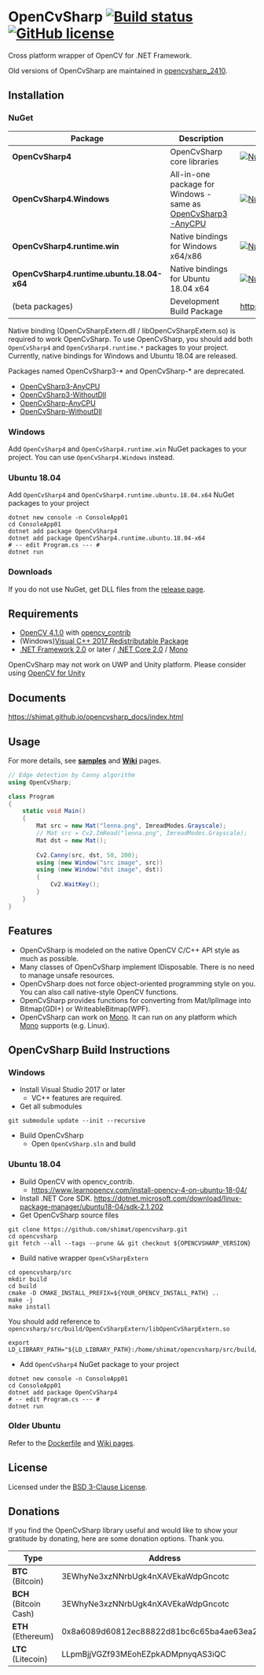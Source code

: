 # OpenCvSharp [![Build status](https://ci.appveyor.com/api/projects/status/dvjexft02s6b3re6/branch/master?svg=true)](https://ci.appveyor.com/project/shimat/opencvsharp/branch/master) [![GitHub license](https://img.shields.io/github/license/shimat/opencvsharp.svg)](https://github.com/shimat/opencvsharp/blob/master/LICENSE) 

Cross platform wrapper of OpenCV for .NET Framework.

Old versions of OpenCvSharp are maintained in [opencvsharp_2410](https://github.com/shimat/opencvsharp_2410).

## Installation
### NuGet

| Package | Description | Link |
|---------|-------------|------|
|**OpenCvSharp4**| OpenCvSharp core libraries | [![NuGet version](https://badge.fury.io/nu/OpenCvSharp4.svg)](https://badge.fury.io/nu/OpenCvSharp4) |
|**OpenCvSharp4.Windows**| All-in-one package for Windows - same as [OpenCvSharp3-AnyCPU](https://www.nuget.org/packages/OpenCvSharp3-AnyCPU/) | [![NuGet version](https://badge.fury.io/nu/OpenCvSharp4.Windows.svg)](https://badge.fury.io/nu/OpenCvSharp4.Windows) |
|**OpenCvSharp4.runtime.win**| Native bindings for Windows x64/x86 | [![NuGet version](https://badge.fury.io/nu/OpenCvSharp4.runtime.win.svg)](https://badge.fury.io/nu/OpenCvSharp4.runtime.win) |
|**OpenCvSharp4.runtime.ubuntu.18.04-x64**| Native bindings for Ubuntu 18.04 x64 | [![NuGet version](https://badge.fury.io/nu/OpenCvSharp4.runtime.ubuntu.18.04-x64.svg)](https://badge.fury.io/nu/OpenCvSharp4.runtime.ubuntu.18.04-x64) |
|(beta packages)| Development Build Package    | https://ci.appveyor.com/nuget/opencvsharp |

Native binding (OpenCvSharpExtern.dll / libOpenCvSharpExtern.so) is required to work OpenCvSharp. To use OpenCvSharp, you should add both `OpenCvSharp4` and `OpenCvSharp4.runtime.*` packages to your project. Currently, native bindings for Windows and Ubuntu 18.04 are released.

Packages named OpenCvSharp3-* and OpenCvSharp-* are deprecated.
- [OpenCvSharp3-AnyCPU](https://www.nuget.org/packages/OpenCvSharp3-AnyCPU/)
- [OpenCvSharp3-WithoutDll](https://www.nuget.org/packages/OpenCvSharp3-WithoutDll/)
- [OpenCvSharp-AnyCPU](https://www.nuget.org/packages/OpenCvSharp-AnyCPU/)
- [OpenCvSharp-WithoutDll](https://www.nuget.org/packages/OpenCvSharp-WithoutDll/)

### Windows
Add `OpenCvSharp4` and `OpenCvSharp4.runtime.win` NuGet packages to your project. You can use `OpenCvSharp4.Windows` instead.

### Ubuntu 18.04
Add `OpenCvSharp4` and `OpenCvSharp4.runtime.ubuntu.18.04.x64` NuGet packages to your project
```
dotnet new console -n ConsoleApp01
cd ConsoleApp01
dotnet add package OpenCvSharp4
dotnet add package OpenCvSharp4.runtime.ubuntu.18.04-x64
# -- edit Program.cs --- # 
dotnet run
```

### Downloads
If you do not use NuGet, get DLL files from the [release page](https://github.com/shimat/opencvsharp/releases).

## Requirements
* [OpenCV 4.1.0](http://opencv.org/) with [opencv_contrib](https://github.com/opencv/opencv_contrib)
* (Windows)[Visual C++ 2017 Redistributable Package](https://go.microsoft.com/fwlink/?LinkId=746572)
* [.NET Framework 2.0](http://www.microsoft.com/ja-jp/download/details.aspx?id=1639) or later / [.NET Core 2.0](https://www.microsoft.com/net/download) / [Mono](http://www.mono-project.com/Main_Page)

OpenCvSharp may not work on UWP and Unity platform. Please consider using [OpenCV for Unity](https://www.assetstore.unity3d.com/en/#!/content/21088)

## Documents
https://shimat.github.io/opencvsharp_docs/index.html

## Usage
For more details, see **[samples](https://github.com/shimat/opencvsharp_samples/)** and **[Wiki](https://github.com/shimat/opencvsharp/wiki)** pages.

```C#
// Edge detection by Canny algorithm
using OpenCvSharp;

class Program 
{
    static void Main() 
    {
        Mat src = new Mat("lenna.png", ImreadModes.Grayscale);
        // Mat src = Cv2.ImRead("lenna.png", ImreadModes.Grayscale);
        Mat dst = new Mat();
        
        Cv2.Canny(src, dst, 50, 200);
        using (new Window("src image", src)) 
        using (new Window("dst image", dst)) 
        {
            Cv2.WaitKey();
        }
    }
}
```

## Features
* OpenCvSharp is modeled on the native OpenCV C/C++ API style as much as possible.
* Many classes of OpenCvSharp implement IDisposable. There is no need to manage unsafe resources. 
* OpenCvSharp does not force object-oriented programming style on you. You can also call native-style OpenCV functions.
* OpenCvSharp provides functions for converting from Mat/IplImage into Bitmap(GDI+) or WriteableBitmap(WPF).
* OpenCvSharp can work on [Mono](http://www.mono-project.com/Main_Page). It can run on any platform which [Mono](http://www.mono-project.com/Main_Page) supports (e.g. Linux). 

## OpenCvSharp Build Instructions
### Windows
- Install Visual Studio 2017 or later
  - VC++ features are required.
- Get all submodules
```
git submodule update --init --recursive
```
- Build OpenCvSharp
  - Open `OpenCvSharp.sln` and build

### Ubuntu 18.04

- Build OpenCV with opencv_contrib. 
  - https://www.learnopencv.com/install-opencv-4-on-ubuntu-18-04/
- Install .NET Core SDK. https://dotnet.microsoft.com/download/linux-package-manager/ubuntu18-04/sdk-2.1.202
- Get OpenCvSharp source files
```
git clone https://github.com/shimat/opencvsharp.git
cd opencvsharp
git fetch --all --tags --prune && git checkout ${OPENCVSHARP_VERSION}
```

- Build native wrapper `OpenCvSharpExtern`
```
cd opencvsharp/src
mkdir build
cd build
cmake -D CMAKE_INSTALL_PREFIX=${YOUR_OPENCV_INSTALL_PATH} ..
make -j 
make install
```
You should add reference to `opencvsharp/src/build/OpenCvSharpExtern/libOpenCvSharpExtern.so`
```
export LD_LIBRARY_PATH="${LD_LIBRARY_PATH}:/home/shimat/opencvsharp/src/build/OpenCvSharpExtern"
```

- Add `OpenCvSharp4` NuGet package to your project
```
dotnet new console -n ConsoleApp01
cd ConsoleApp01
dotnet add package OpenCvSharp4
# -- edit Program.cs --- # 
dotnet run
```

### Older Ubuntu
Refer to the [Dockerfile](https://github.com/shimat/opencvsharp/blob/master/Dockerfile) and [Wiki pages](https://github.com/shimat/opencvsharp/wiki).

## License
Licensed under the [BSD 3-Clause License](https://github.com/shimat/opencvsharp/blob/master/LICENSE).

## Donations

If you find the OpenCvSharp library useful and would like to show your gratitude by donating, here are some donation options. Thank you.

Type | Address
------ | -------
**BTC** (Bitcoin) | 3EWhyNe3xzNNrbUgk4nXAVEkaWdpGncotc
**BCH** (Bitcoin Cash) | 3EWhyNe3xzNNrbUgk4nXAVEkaWdpGncotc
**ETH** (Ethereum) | 0x8a6089d60812ec88822d81bc6c65ba4ae63ea269
**LTC** (Litecoin) | LLpmBjjVGZf93MEohEZpkADMpnyqAS3iQC
